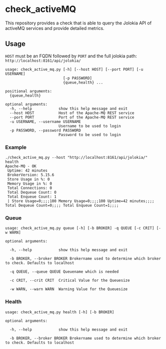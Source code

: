 # check_activeMQ

This repository provides a check that is able to query the Jolokia API of activeMQ services and provide detailed metrics.

## Usage

`HOST` must be an FQDN followed by `PORT` and the full jolokia path: `http://localhost:8161/api/jolokia/`

```
usage: check_active_mq.py [-h] [--host HOST] [--port PORT] [-u USERNAME]
                          [-p PASSWORD]
                          {queue,health} ...

positional arguments:
  {queue,health}

optional arguments:
  -h, --help            show this help message and exit
  --host HOST           Host of the Apache-MQ REST service
  --port PORT           Port of the Apache-MQ REST service
  -u USERNAME, --username USERNAME
                        Username to be used to login
  -p PASSWORD, --password PASSWORD
                        Password to be used to login
```

### Example

```
./check_active_mq.py --host "http://localhost:8161/api/jolokia/" health
Apache-MQ - OK
 Uptime: 42 minutes
 BrokerVersion: 5.15.6
 Store Usage in %: 0
 Memory Usage in %: 0
 Total Connections: 0
 Total Dequeue Count: 0
 Total Enqueue Count: 1
 | Store Usage=0;;;;100 Memory Usage=0;;;;100 Uptime=42 minutes;;;; Total Dequeue Count=0;;;; Total Enqueue Count=1;;;;

```


### Queue

```
usage: check_active_mq.py queue [-h] [-b BROKER] -q QUEUE [-c CRIT] [-w WARN]

optional arguments:

  -h, --help            show this help message and exit

  -b BROKER, --broker BROKER Brokername used to determine which broker to check. Defaults to localhost

  -q QUEUE, --queue QUEUE Queuename which is needed

  -c CRIT, --crit CRIT  Critical Value for the Queuesize

  -w WARN, --warn WARN  Warning Value for the Queuesize
```

### Health
```
usage: check_active_mq.py health [-h] [-b BROKER]

optional arguments:

  -h, --help            show this help message and exit

  -b BROKER, --broker BROKER Brokername used to determine which broker to check. Defaults to localhost
```
